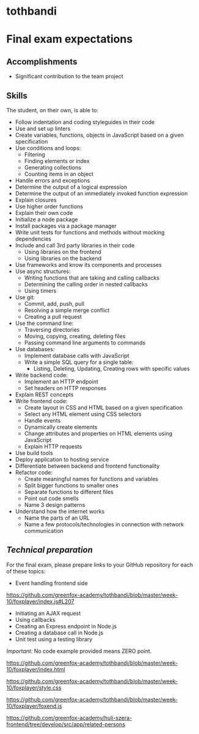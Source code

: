 # tothbandi

# Final exam expectations

## Accomplishments

 -  Significant contribution to the team project

## Skills

The student, on their own, is able to:

 -  Follow indentation and coding styleguides in their code
 -  Use and set up linters
 -  Create variables, functions, objects in JavaScript based on a given specification
 -  Use conditions and loops:
     -  Filtering
     -  Finding elements or index
     -  Generating collections
     -  Counting items in an object
 -  Handle errors and exceptions
 -  Determine the output of a logical expression
 -  Determine the output of an immediately invoked function expression
 -  Explain closures
 -  Use higher order functions
 -  Explain their own code
 -  Initialize a node package
 -  Install packages via a package manager
 -  Write unit tests for functions and methods without mocking dependencies
 -  Include and call 3rd party libraries in their code
     -  Using libraries on the frontend
     -  Using libraries on the backend
 -  Use frameworks and know its components and processes
 -  Use async structures:
     -  Writing functions that are taking and calling callbacks
     -  Determining the calling order in nested callbacks
     -  Using timers
 -  Use git:
     -  Commit, add, push, pull
     -  Resolving a simple merge conflict
     -  Creating a pull request
 -  Use the command line:
     -  Traversing directories
     -  Moving, copying, creating, deleting files
     -  Passing command line arguments to commands
 -  Use databases:
     -  Implement database calls with JavaScript
     -  Write a simple SQL query for a single table:
         -  Listing, Deleting, Updating, Creating rows with specific values
 -  Write backend code:
     -  Implement an HTTP endpoint
     -  Set headers on HTTP responses
 -  Explain REST concepts
 -  Write frontend code:
     -  Create layout in CSS and HTML based on a given specification
     -  Select any HTML element using CSS selectors
     -  Handle events
     -  Dynamically create elements
     -  Change attributes and properties on HTML elements using JavaScript
     -  Explain HTTP requests
 -  Use build tools
 -  Deploy application to hosting service
 -  Differentiate between backend and frontend functionality
 -  Refactor code:
     -  Create meaningful names for functions and variables
     -  Split bigger functions to smaller ones
     -  Separate functions to different files
     -  Point out code smells
     -  Name 3 design patterns
 -  Understand how the internet works
     -  Name the parts of an URL
     -  Name a few protocols/technologies in connection with network communication

## *Technical preparation*

For the final exam, please prepare links to your GitHub repository for each of these topics:

- Event handling frontend side

https://github.com/greenfox-academy/tothbandi/blob/master/week-10/foxplayer/index.js#L207

- Initiating an AJAX request
- Using callbacks
- Creating an Express endpoint in Node.js
- Creating a database call in Node.js
- Unit test using a testing library

*Important:* No code example provided means ZERO point.


https://github.com/greenfox-academy/tothbandi/blob/master/week-10/foxplayer/index.html

https://github.com/greenfox-academy/tothbandi/blob/master/week-10/foxplayer/style.css

https://github.com/greenfox-academy/tothbandi/blob/master/week-10/foxplayer/foxend.js

https://github.com/greenfox-academy/huli-szera-frontend/tree/develop/src/app/related-persons
